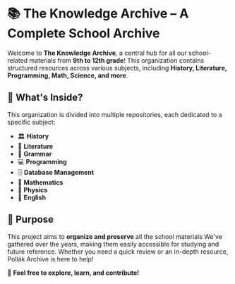 # 📚 The Knowledge Archive – A Complete School Archive  

Welcome to **The Knowledge Archive**, a central hub for all our school-related materials from **9th to 12th grade**! This organization contains structured resources across various subjects, including **History, Literature, Programming, Math, Science, and more**.  

## 📂 What's Inside?  

This organization is divided into multiple repositories, each dedicated to a specific subject:  

- 🏛 **History** 
- 📖 **Literature**
- 📝 **Grammar**
- 💻 **Programming** 
- 🗄 **Database Management** 
- 🔢 **Mathematics** 
- 🔬 **Physics**
- 📘 **English**

## 🎯 Purpose  

This project aims to **organize and preserve** all the school materials We've gathered over the years, making them easily accessible for studying and future reference. Whether you need a quick review or an in-depth resource, Pollák Archive is here to help!  

🚀 **Feel free to explore, learn, and contribute!**  
